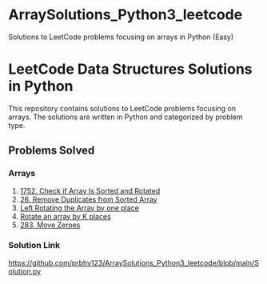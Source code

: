 # ArraySolutions_Python3_leetcode
Solutions to LeetCode problems focusing on arrays in Python (Easy)

# LeetCode Data Structures Solutions in Python
This repository contains solutions to LeetCode problems focusing on arrays. The solutions are written in Python and categorized by problem type.

## Problems Solved

### Arrays
1. [1752. Check if Array Is Sorted and Rotated](https://leetcode.com/problems/check-if-array-is-sorted-and-rotated/)
2. [26. Remove Duplicates from Sorted Array](https://leetcode.com/problems/remove-duplicates-from-sorted-array/)
3. [Left Rotating the Array by one place](https://takeuforward.org/data-structure/left-rotate-the-array-by-one/)
4. [Rotate an array by K places](https://leetcode.com/problems/rotate-array/)
5. [283. Move Zeroes](https://leetcode.com/problems/move-zeroes/description/)

### Solution Link
https://github.com/prbhv123/ArraySolutions_Python3_leetcode/blob/main/Solution.py
